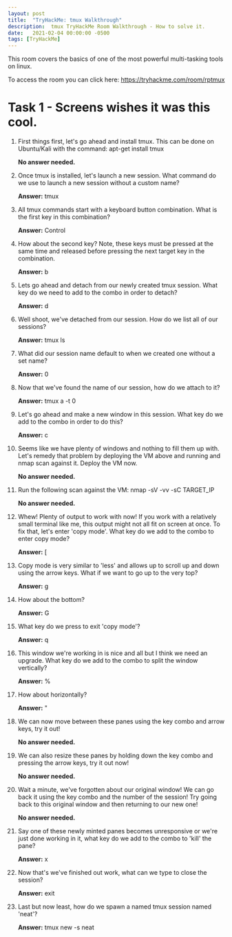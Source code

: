 ```yaml
---
layout: post
title:  "TryHackMe: tmux Walkthrough"
description:  tmux TryHackMe Room Walkthrough - How to solve it.
date:   2021-02-04 00:00:00 -0500
tags: [TryHackMe]
---
```

This room covers the basics of one of the most powerful multi-tasking tools on linux.

To access the room you can click here: <a href="https://tryhackme.com/room/rptmux" target="_blank">https://tryhackme.com/room/rptmux</a>

# Task 1 - Screens wishes it was this cool.

1. First things first, let's go ahead and install tmux. This can be done on Ubuntu/Kali with the command: apt-get install tmux

    **No answer needed.**

2. Once tmux is installed, let's launch a new session. What command do we use to launch a new session without a custom name?

    **Answer:** tmux

3. All tmux commands start with a keyboard button combination. What is the first key in this combination?

    **Answer:** Control

4. How about the second key? Note, these keys must be pressed at the same time and released before pressing the next target key in the combination.

    **Answer:** b

5. Lets go ahead and detach from our newly created tmux session. What key do we need to add to the combo in order to detach?

    **Answer:** d

6. Well shoot, we've detached from our session. How do we list all of our sessions?

    **Answer:** tmux ls

7. What did our session name default to when we created one without a set name?

    **Answer:** 0

8. Now that we've found the name of our session, how do we attach to it?

    **Answer:** tmux a -t 0

9. Let's go ahead and make a new window in this session. What key do we add to the combo in order to do this?

    **Answer:** c

10. Seems like we have plenty of windows and nothing to fill them up with. Let's remedy that problem by deploying the VM above and running and nmap scan against it.
     Deploy the VM now.

    **No answer needed.**

11. Run the following scan against the VM: nmap -sV -vv -sC TARGET_IP

    **No answer needed.**

12. Whew! Plenty of output to work with now! If you work with a relatively small terminal like me, this output might not all fit on screen at once. To fix that, let's enter 'copy mode'. What key do we add to the combo to enter copy mode?

    **Answer:** [

13. Copy mode is very similar to 'less' and allows up to scroll up and down using the arrow keys. What if we want to go up to the very top?

    **Answer:** g

14. How about the bottom?

    **Answer:** G

15. What key do we press to exit 'copy mode'?

    **Answer:** q

16. This window we're working in is nice and all but I think we need an upgrade. What key do we add to the combo to split the window vertically?

    **Answer:** %

17. How about horizontally?

    **Answer:** "

18. We can now move between these panes using the key combo and arrow keys, try it out!

    **No answer needed.**

19. We can also resize these panes by holding down the key combo and pressing the arrow keys, try it out now!

    **No answer needed.**

20. Wait a minute, we've forgotten about our original window! We can go back it using the key combo and the number of the session! Try going back to this original window and then returning to our new one!

    **No answer needed.**

21. Say one of these newly minted panes becomes unresponsive or we're just done working in it, what key do we add to the combo to 'kill' the pane?

    **Answer:** x

22. Now that's we've finished out work, what can we type to close the session?

    **Answer:** exit

23. Last but now least, how do we spawn a named tmux session named 'neat'?

    **Answer:** tmux new -s neat